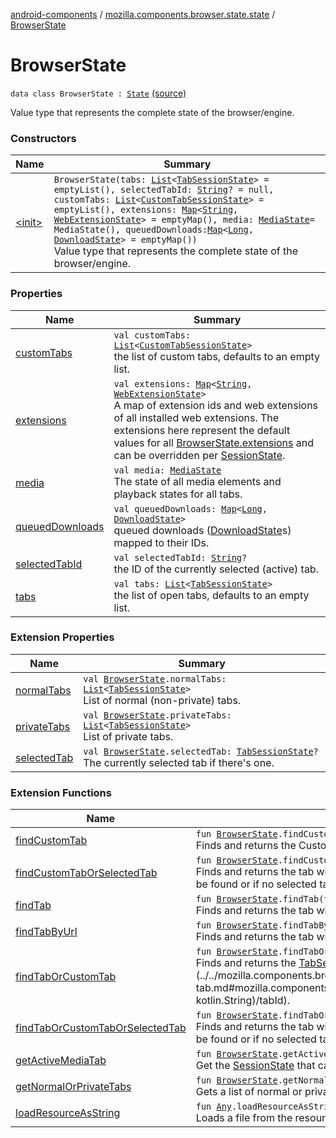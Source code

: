 [android-components](../../index.md) / [mozilla.components.browser.state.state](../index.md) / [BrowserState](./index.md)

# BrowserState

`data class BrowserState : `[`State`](../../mozilla.components.lib.state/-state.md) [(source)](https://github.com/mozilla-mobile/android-components/blob/master/components/browser/state/src/main/java/mozilla/components/browser/state/state/BrowserState.kt#L22)

Value type that represents the complete state of the browser/engine.

### Constructors

| Name | Summary |
|---|---|
| [&lt;init&gt;](-init-.md) | `BrowserState(tabs: `[`List`](https://kotlinlang.org/api/latest/jvm/stdlib/kotlin.collections/-list/index.html)`<`[`TabSessionState`](../-tab-session-state/index.md)`> = emptyList(), selectedTabId: `[`String`](https://kotlinlang.org/api/latest/jvm/stdlib/kotlin/-string/index.html)`? = null, customTabs: `[`List`](https://kotlinlang.org/api/latest/jvm/stdlib/kotlin.collections/-list/index.html)`<`[`CustomTabSessionState`](../-custom-tab-session-state/index.md)`> = emptyList(), extensions: `[`Map`](https://kotlinlang.org/api/latest/jvm/stdlib/kotlin.collections/-map/index.html)`<`[`String`](https://kotlinlang.org/api/latest/jvm/stdlib/kotlin/-string/index.html)`, `[`WebExtensionState`](../-web-extension-state/index.md)`> = emptyMap(), media: `[`MediaState`](../-media-state/index.md)` = MediaState(), queuedDownloads: `[`Map`](https://kotlinlang.org/api/latest/jvm/stdlib/kotlin.collections/-map/index.html)`<`[`Long`](https://kotlinlang.org/api/latest/jvm/stdlib/kotlin/-long/index.html)`, `[`DownloadState`](../../mozilla.components.browser.state.state.content/-download-state/index.md)`> = emptyMap())`<br>Value type that represents the complete state of the browser/engine. |

### Properties

| Name | Summary |
|---|---|
| [customTabs](custom-tabs.md) | `val customTabs: `[`List`](https://kotlinlang.org/api/latest/jvm/stdlib/kotlin.collections/-list/index.html)`<`[`CustomTabSessionState`](../-custom-tab-session-state/index.md)`>`<br>the list of custom tabs, defaults to an empty list. |
| [extensions](extensions.md) | `val extensions: `[`Map`](https://kotlinlang.org/api/latest/jvm/stdlib/kotlin.collections/-map/index.html)`<`[`String`](https://kotlinlang.org/api/latest/jvm/stdlib/kotlin/-string/index.html)`, `[`WebExtensionState`](../-web-extension-state/index.md)`>`<br>A map of extension ids and web extensions of all installed web extensions. The extensions here represent the default values for all [BrowserState.extensions](extensions.md) and can be overridden per [SessionState](../-session-state/index.md). |
| [media](media.md) | `val media: `[`MediaState`](../-media-state/index.md)<br>The state of all media elements and playback states for all tabs. |
| [queuedDownloads](queued-downloads.md) | `val queuedDownloads: `[`Map`](https://kotlinlang.org/api/latest/jvm/stdlib/kotlin.collections/-map/index.html)`<`[`Long`](https://kotlinlang.org/api/latest/jvm/stdlib/kotlin/-long/index.html)`, `[`DownloadState`](../../mozilla.components.browser.state.state.content/-download-state/index.md)`>`<br>queued downloads ([DownloadState](../../mozilla.components.browser.state.state.content/-download-state/index.md)s) mapped to their IDs. |
| [selectedTabId](selected-tab-id.md) | `val selectedTabId: `[`String`](https://kotlinlang.org/api/latest/jvm/stdlib/kotlin/-string/index.html)`?`<br>the ID of the currently selected (active) tab. |
| [tabs](tabs.md) | `val tabs: `[`List`](https://kotlinlang.org/api/latest/jvm/stdlib/kotlin.collections/-list/index.html)`<`[`TabSessionState`](../-tab-session-state/index.md)`>`<br>the list of open tabs, defaults to an empty list. |

### Extension Properties

| Name | Summary |
|---|---|
| [normalTabs](../../mozilla.components.browser.state.selector/normal-tabs.md) | `val `[`BrowserState`](./index.md)`.normalTabs: `[`List`](https://kotlinlang.org/api/latest/jvm/stdlib/kotlin.collections/-list/index.html)`<`[`TabSessionState`](../-tab-session-state/index.md)`>`<br>List of normal (non-private) tabs. |
| [privateTabs](../../mozilla.components.browser.state.selector/private-tabs.md) | `val `[`BrowserState`](./index.md)`.privateTabs: `[`List`](https://kotlinlang.org/api/latest/jvm/stdlib/kotlin.collections/-list/index.html)`<`[`TabSessionState`](../-tab-session-state/index.md)`>`<br>List of private tabs. |
| [selectedTab](../../mozilla.components.browser.state.selector/selected-tab.md) | `val `[`BrowserState`](./index.md)`.selectedTab: `[`TabSessionState`](../-tab-session-state/index.md)`?`<br>The currently selected tab if there's one. |

### Extension Functions

| Name | Summary |
|---|---|
| [findCustomTab](../../mozilla.components.browser.state.selector/find-custom-tab.md) | `fun `[`BrowserState`](./index.md)`.findCustomTab(tabId: `[`String`](https://kotlinlang.org/api/latest/jvm/stdlib/kotlin/-string/index.html)`): `[`CustomTabSessionState`](../-custom-tab-session-state/index.md)`?`<br>Finds and returns the Custom Tab with the given id. Returns null if no matching tab could be found. |
| [findCustomTabOrSelectedTab](../../mozilla.components.browser.state.selector/find-custom-tab-or-selected-tab.md) | `fun `[`BrowserState`](./index.md)`.findCustomTabOrSelectedTab(customTabId: `[`String`](https://kotlinlang.org/api/latest/jvm/stdlib/kotlin/-string/index.html)`? = null): `[`SessionState`](../-session-state/index.md)`?`<br>Finds and returns the tab with the given id or the selected tab if no id was provided (null). Returns null if no matching tab could be found or if no selected tab exists. |
| [findTab](../../mozilla.components.browser.state.selector/find-tab.md) | `fun `[`BrowserState`](./index.md)`.findTab(tabId: `[`String`](https://kotlinlang.org/api/latest/jvm/stdlib/kotlin/-string/index.html)`): `[`TabSessionState`](../-tab-session-state/index.md)`?`<br>Finds and returns the tab with the given id. Returns null if no matching tab could be found. |
| [findTabByUrl](../../mozilla.components.browser.state.selector/find-tab-by-url.md) | `fun `[`BrowserState`](./index.md)`.findTabByUrl(url: `[`String`](https://kotlinlang.org/api/latest/jvm/stdlib/kotlin/-string/index.html)`): `[`TabSessionState`](../-tab-session-state/index.md)`?`<br>Finds and returns the tab with the given url. Returns null if no matching tab could be found. |
| [findTabOrCustomTab](../../mozilla.components.browser.state.selector/find-tab-or-custom-tab.md) | `fun `[`BrowserState`](./index.md)`.findTabOrCustomTab(tabId: `[`String`](https://kotlinlang.org/api/latest/jvm/stdlib/kotlin/-string/index.html)`): `[`SessionState`](../-session-state/index.md)`?`<br>Finds and returns the [TabSessionState](../-tab-session-state/index.md) or [CustomTabSessionState](../-custom-tab-session-state/index.md) with the given [tabId](../../mozilla.components.browser.state.selector/find-tab-or-custom-tab.md#mozilla.components.browser.state.selector$findTabOrCustomTab(mozilla.components.browser.state.state.BrowserState, kotlin.String)/tabId). |
| [findTabOrCustomTabOrSelectedTab](../../mozilla.components.browser.state.selector/find-tab-or-custom-tab-or-selected-tab.md) | `fun `[`BrowserState`](./index.md)`.findTabOrCustomTabOrSelectedTab(tabId: `[`String`](https://kotlinlang.org/api/latest/jvm/stdlib/kotlin/-string/index.html)`? = null): `[`SessionState`](../-session-state/index.md)`?`<br>Finds and returns the tab with the given id or the selected tab if no id was provided (null). Returns null if no matching tab could be found or if no selected tab exists. |
| [getActiveMediaTab](../../mozilla.components.feature.media.ext/get-active-media-tab.md) | `fun `[`BrowserState`](./index.md)`.getActiveMediaTab(): `[`SessionState`](../-session-state/index.md)`?`<br>Get the [SessionState](../-session-state/index.md) that caused this [MediaState](../-media-state/index.md) (if any). |
| [getNormalOrPrivateTabs](../../mozilla.components.browser.state.selector/get-normal-or-private-tabs.md) | `fun `[`BrowserState`](./index.md)`.getNormalOrPrivateTabs(private: `[`Boolean`](https://kotlinlang.org/api/latest/jvm/stdlib/kotlin/-boolean/index.html)`): `[`List`](https://kotlinlang.org/api/latest/jvm/stdlib/kotlin.collections/-list/index.html)`<`[`TabSessionState`](../-tab-session-state/index.md)`>`<br>Gets a list of normal or private tabs depending on the requested type. |
| [loadResourceAsString](../../mozilla.components.support.test.file/kotlin.-any/load-resource-as-string.md) | `fun `[`Any`](https://kotlinlang.org/api/latest/jvm/stdlib/kotlin/-any/index.html)`.loadResourceAsString(path: `[`String`](https://kotlinlang.org/api/latest/jvm/stdlib/kotlin/-string/index.html)`): `[`String`](https://kotlinlang.org/api/latest/jvm/stdlib/kotlin/-string/index.html)<br>Loads a file from the resources folder and returns its content as a string object. |
